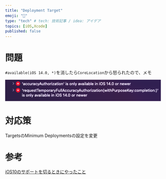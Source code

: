 ```yaml
---
title: "Deployment Target"
emoji: "🙆"
type: "tech" # tech: 技術記事 / idea: アイデア
topics: [iOS,Xcode]
published: false
---
```


# 問題

`#available(iOS 14.0, *)`を消したら`CoreLocation`から怒られたので、メモ

![](/images/available_iOS.png)

# 対応策

TargetsのMinimum Deploymentsの設定を変更


# 参考

[iOS10のサポートを切るときにやったこと](https://qiita.com/orimomo/items/299712d5b67214143613)
